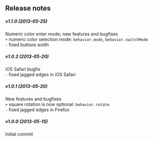Release notes
-------------
##### v1.1.0 (2013-05-25)
Numeric color enter mode; new features and bugfixes  
`+` numeric color selection mode: `behavior.mode`, `behavior.switchMode`  
`-` fixed buttons width  

##### v1.0.2 (2013-05-20)
iOS Safari bugfix  
`-` fixed jagged edges in iOS Safari  

##### v1.0.1 (2013-05-20)
New features and bugfixes  
`+` square rotation is now optional: `behavior.rotate`  
`-` fixed jagged edges in Firefox  

##### v1.0.0 (2013-05-15)
Initial commit

